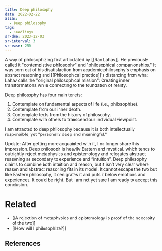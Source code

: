 ```yaml
---
title: Deep philosophy
date: 2022-02-22
alias:
  - Deep philosophy
tags:
  - seedlings
sr-due: 2023-12-03
sr-interval: 3
sr-ease: 250
---
```

A way of philosophizing first articulated by [[Ran Lahav]]. He previously called it "contemplative philosophy" and "philosophical companionships." It was born out of his disatisfaction from academic philosophy's emphasis on absract reasoning and [[Philosophical practice]]'s distancing from what Lahav calls the "original philosophical mission":   Creating inner transformations while connecting to the foundation of reality.

Deep philosophy has four main tenets:

1. Contemplate on fundamental aspects of life (i.e., philosophize).
2. Contemplate from our inner depth.
3. Contemplate texts from the history of philosophy.
4. Contemplate with others to transcend our  individual viewpoint.

I am attracted to deep philosophy because it is both intellectually responsible, yet "personally deep and meaningful."

Update: After getting more acquainted with it, I no longer share this impression. Deep philosoph is heavily Eastern and mystical, which tends to outrightly reject metaphysics and epistemology and relegates abstract reasoning as secondary to experience and “intuition”. Deep philosophy claims to combine both intuition and reason, but it isn’t very clear where reason and abstract reasoning fits in its model. It cannot escape the two but like Eastern philosophy, it denigrates it and puts it below emotions and experiences. It could be right. But I am not yet sure I am ready to accept this conclusion.

# Related

- [[A rejection of metaphysics and epistemology is proof of the necessity of the two]]
- [[How will I philosophize?]]

## References